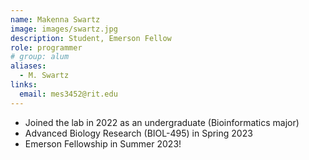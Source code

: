 ```yaml
---
name: Makenna Swartz
image: images/swartz.jpg
description: Student, Emerson Fellow
role: programmer
# group: alum
aliases:
  - M. Swartz
links:
  email: mes3452@rit.edu
---
```


- Joined the lab in 2022 as an undergraduate (Bioinformatics major)
- Advanced Biology Research (BIOL-495) in Spring 2023
- Emerson Fellowship in Summer 2023!
